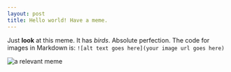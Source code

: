```yaml
---
layout: post
title: Hello world! Have a meme.
---
```


Just **look** at this meme. It has *birds*. Absolute perfection. 
The code for images in Markdown is:
`![alt text goes here](your image url goes here)`

![a relevant meme](https://kris.ok.land/temp/original_4df88a1bb70bca6ec0db11c7253fd39f.jpg)
